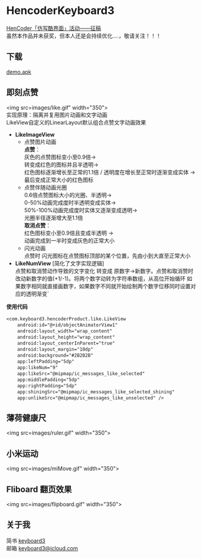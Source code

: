 # HencoderKeyboard3
[HenCoder「仿写酷界面」活动——征稿](http://hencoder.com/activity-mock-1) <br>
虽然本作品并未获奖，但本人还是会持续优化....，敬请关注！！！
## 下载
[demo.apk](http://download.fir.im/v2/app/install/59ec1e90ca87a8350800015f?download_token=0dddd880e3eebbc0bbfd62afb4aac0e3&source=update)
## 即刻点赞
<img src=images/like.gif" width="350"><br>
实现原理：隔离并复用图片动画和文字动画<br>
LikeView自定义的LinearLayout默认组合点赞文字动画效果

 - **LikeImageView**
  	- 点赞图片动画
    <br>**点赞**：
    <br>灰色的点赞图标变小至0.9倍-><br>转变成红色的图标并且半透明-><br>红色图标逐渐增长至正常的1.1倍 / 透明度在增长至正常时逐渐变成实体 -><br>最后变成正常大小的红色图标<br>
    - 点赞伴随动画光圈
    <br>0.6倍点赞图标大小的光圈、半透明-><br>0-50%动画完成度时半透明变成实体-><br>50%-100%动画完成度时实体又逐渐变成透明-><br>光圈半径逐渐增大至1.1倍<br>
    **取消点赞**：
    <br>红色图标变小至0.9倍且变成半透明 -><br>动画完成到一半时变成灰色的正常大小
  	- 闪光动画  
    点赞时 闪光图标在点赞图标顶部的某个位置，先由小到大直至正常大小
 - **LikeNumView** [简化了文字实现逻辑]
<br>点赞和取消赞动作导致的文字变化 转变成 原数字->新数字。点赞和取消赞时改动新数字的值(+1/-1)。将两个数字动转为字符串数组，从高位开始循环 如果数字相同就直接画数字，如果数字不同就开始绘制两个数字位移同时设置对应的透明渐变`

**使用代码**
```
<com.keyboard3.hencoderProduct.like.LikeView
    android:id="@+id/objectAnimatorView1"
    android:layout_width="wrap_content"
    android:layout_height="wrap_content"
    android:layout_centerInParent="true"
    android:layout_margin="10dp"
    android:background="#2B2B2B"
    app:leftPadding="5dp"
    app:likeNum="9"
    app:likeSrc="@mipmap/ic_messages_like_selected"
    app:middlePadding="5dp"
    app:rightPadding="5dp"
    app:shiningSrc="@mipmap/ic_messages_like_selected_shining"
    app:unlikeSrc="@mipmap/ic_messages_like_unselected" />
```

## 薄荷健康尺
<img src=images/ruler.gif" width="350">

## 小米运动
<img src=images/miMove.gif" width="350">

## Fliboard 翻页效果
<img src=images/flipboard.gif" width="350">

## 关于我

简书 [keyboard3](http://www.jianshu.com/users/62329de8c8a6/latest_articles)<br>
邮箱 keyboard3@icloud.com
